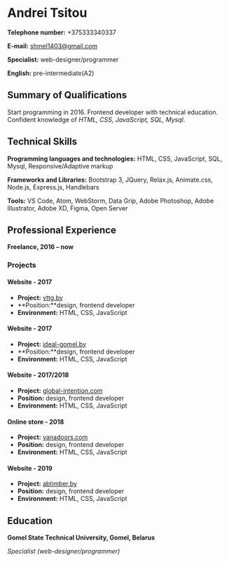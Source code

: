 # Andrei Tsitou

**Telephone number:** +375333340337

**E-mail:** shmel1403@gmail.com

**Specialist:** web-designer/programmer

**English:** pre-intermediate(A2)

## Summary of Qualifications
 	
Start programming in 2016. Frontend developer with technical education. Confident knowledge of *HTML, CSS, JavaScript, SQL, Mysql*.

## Technical Skills

**Programming languages and technologies:** HTML, CSS, JavaScript, SQL, Mysql, Responsive/Adaptive markup

**Frameworks and Libraries:** Bootstrap 3, JQuery, Relax.js, Animate.css, Node.js, Express.js, Handlebars

**Tools:** VS Code, Atom, WebStorm, Data Grip, Adobe Photoshop, Adobe Illustrator, Adobe XD, Figma, Open Server 

## Professional Experience

**Freelance, 2016 – now**

### Projects

#### Website - 2017
- **Project:** [vttg.by](http://vttg.by)
- **Position:**design, frontend developer
- **Environment:** HTML, CSS, JavaScript

#### Website - 2017
- **Project:** [ideal-gomel.by](http://ideal-gomel.by)
- **Position:**design, frontend developer
- **Environment:** HTML, CSS, JavaScript

#### Website - 2017/2018
- **Project:** [global-intention.com](http://global-intention.com)
- **Position:** design, frontend developer
- **Environment:** HTML, CSS, JavaScript

#### Online store - 2018 
- **Project:** [vanadoors.com](https://vanadoors.com)
- **Position:** design, frontend developer
- **Environment:** HTML, CSS, JavaScript

#### Website - 2019
- **Project:** [abtimber.by](http://abtimber.by)
- **Position:** design, frontend developer
- **Environment:** HTML, CSS, JavaScript

## Education

**Gomel State Technical University, Gomel, Belarus**

*Specialist (web-designer/programmer)*